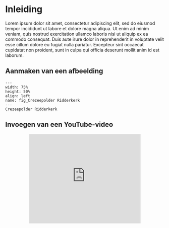 # Inleiding

Lorem ipsum dolor sit amet, consectetur adipiscing elit, sed do eiusmod tempor incididunt ut labore et dolore magna aliqua. Ut enim ad minim veniam, quis nostrud exercitation ullamco laboris nisi ut aliquip ex ea commodo consequat. Duis aute irure dolor in reprehenderit in voluptate velit esse cillum dolore eu fugiat nulla pariatur. Excepteur sint occaecat cupidatat non proident, sunt in culpa qui officia deserunt mollit anim id est laborum.

## Aanmaken van een afbeelding

``` {figure} /figures/FotoCrezeepolder.JPG
---
width: 75%
height: 50%
align: left
name: fig_Crezeepolder Ridderkerk
---
Crezeepolder Ridderkerk
``` 

## Invoegen van een YouTube-video

<div style="display: flex; justify-content: center;">
    <div style="position: relative; width: 70%; height: 0; padding-bottom: 56.25%;">
        <iframe
            src="https://www.youtube.com/embed/YDBr1Lof_mI?si=RhTC31XHv-6gL4Kl"
            style="position: absolute; top: 0; left: 0; width: 100%; height: 100%;"
            frameborder="0"
            allow="accelerometer; autoplay; clipboard-write; encrypted-media; gyroscope; picture-in-picture"
            allowfullscreen
        ></iframe>
    </div>
</div>

